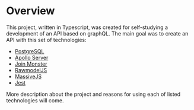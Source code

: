 # Overview
This project, written in Typescript, was created for self-studying a development of an API based on graphQL. The main goal was to create an API with this set of technologies:

- [PostgreSQL](https://www.postgresql.org/)
- [Apollo Server](https://github.com/apollographql/apollo-server)
- [Join Monster](https://github.com/stems/join-monster)
- [RawmodelJS](https://github.com/xpepermint/rawmodeljs)
- [MassiveJS](https://github.com/dmfay/massive-js)
- [Jest](https://facebook.github.io/jest/)

More description about the project and reasons for using each of listed technologies will come.